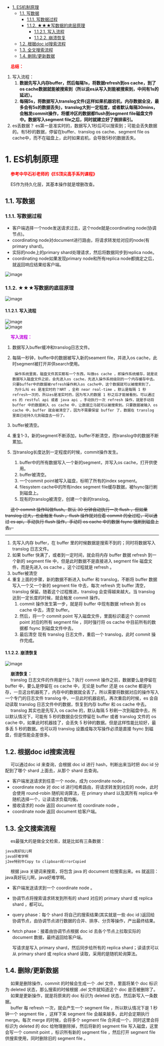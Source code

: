 
<!-- TOC -->

- [1. ES机制原理](#1-es机制原理)
    - [1.1. 写数据](#11-写数据)
        - [1.1.1. 写数据过程](#111-写数据过程)
        - [1.1.2. ★★★写数据的底层原理](#112-★★★写数据的底层原理)
            - [1.1.2.1. 写入流程](#1121-写入流程)
            - [1.1.2.2. 崩溃恢复](#1122-崩溃恢复)
    - [1.2. 根据doc id搜索流程](#12-根据doc-id搜索流程)
    - [1.3. 全文搜索流程](#13-全文搜索流程)
    - [1.4. 删除/更新数据](#14-删除更新数据)

<!-- /TOC -->

&emsp; **<font color = "red">总结：</font>**  
1. 写入流程：  
    1. **数据先写入内存buffer，然后每隔1s，将数据refresh到os cache，到了os cache数据就能被搜索到（所以说es从写入到能被搜索到，中间有1s的延迟）。**    
    2. **每隔5s，将数据写入translog文件(这样如果机器宕机，内存数据全没，最多会有5s的数据丢失)，translog大到一定程度，或者默认每隔30mins，会触发commit操作，将缓冲区的数据都flush到segment file磁盘文件中。数据写入segment file之后，同时就建立好了倒排索引。**  
3. es丢数据？ es第一是准实时的，数据写入1秒后可以搜索到；可能会丢失数据的。有5秒的数据，停留在buffer、translog os cache、segment file os cache中，而不在磁盘上，此时如果宕机，会导致5秒的数据丢失。  

# 1. ES机制原理
&emsp; **<font color = "red">参考中华石衫老师的《ES顶尖高手系列课程》</font>**  

<!--

Elasticsearch Lucene 数据写入原理
https://www.jianshu.com/p/9689fe39a791
http://blog.itpub.net/31545820/viewspace-2656265/
https://blog.csdn.net/jiaojiao521765146514/article/details/83753215
&emsp; 搜索分为两个过程：  

1. 写数据：当向索引中保存文档时，默认情况下，es会保存两份内容，一份是_source中的数据，另一份则是通过分词、排序等一系列过程生成的倒排索引文件，倒排索引中保存了词项和文档之间的对应关系。  
2. 搜索数据：搜索时，当es接收到用户的搜索请求之后，就会去倒排索引中查询，通过的倒排索引中维护的倒排记录表找到关键词对应的文档集合，然后对文档进行评分、排序、高亮等处理，处理完成后返回文档。  

详细描述一下Elasticsearch搜索的过程？
https://www.zhihu.com/column/c_1452677051903381504
写入原理主要可以分为4个操作：
https://www.zhihu.com/column/c_1452677051903381504

-->

&emsp; ES作为持久化层，其基本操作就是增删改查。  

## 1.1. 写数据  
### 1.1.1. 写数据过程  
* 客户端选择一个node发送请求过去，这个node就是coordinating node(协调节点)。  
* coordinating node对document进行路由，将请求转发给对应的node(有primary shard)。  
* 实际的node上的primary shard处理请求，然后将数据同步到replica node。  
* coordinating node如果发现primary node和所有replica node都搞定之后，就返回响应结果给客户端。  

![image](http://182.92.69.8:8081/img/ES/es-80.png)  

### 1.1.2. ★★★写数据的底层原理
![image](http://182.92.69.8:8081/img/ES/es-84.png)  

#### 1.1.2.1. 写入流程
![image](http://182.92.69.8:8081/img/ES/es-81.png)  
![image](http://182.92.69.8:8081/img/ES/es-85.png)  


&emsp; **<font color = "clime">写入流程：</font>**  
1. 数据写入buffer缓冲和translog日志文件。  
2. 每隔一秒钟，buffer中的数据被写入新的seament file，并进入os cache，此时segment被打开并供search使用。 

        操作系统里面，磁盘文件其实都有一个东西，叫做os cache ，即操作系统缓存，就是说数据写入磁盘文件之前，会先进入os cache，先进入操作系统级别的一个内存缓存中去。只要buffer中的数据被refresh操作刷入os cache中，这个数据就可以被搜索到了。  
        为什么叫 es 是准实时的？NRT ，全称 near real-time 。默认是每隔 1 秒refresh一次的，所以es是准实时的，因为写入的数据 1 秒之后才能被看到。可以通过 es 的 restful api 或者 java api ，手动执行一次 refresh 操作，就是手动将 buffer 中的数据刷入 os cache 中，让数据立马就可以被搜索到。只要数据被输入 os cache 中，buffer 就会被清空了，因为不需要保留 buffer 了，数据在 translog 里面已经持久化到磁盘去一份了。  

3. buffer被清空。
4. 重复1-3，新的segment不断添加，buffer不断清空，而translog中的数据不断累加。  
5. 当translog长度达到一定程度的时候，commit操作发生。  
	1. buffer中的所有数据写入一个新的segment，并写入os cache，打开供使用。  
	2. buffer被清空。
	3. 一个commit point被写入磁盘，标明了所有的index segment。
	4. filesystem cache中的所有index segment file缓存数据，被fsync强行刷到磁盘上。  
	4. 现有的translog被清空，创建一个新的translog。  

&emsp; ~~这个 commit 操作叫做flush。默认 30 分钟自动执行一次 flush ，但如果 translog 过大，也会触发 flush 。flush 操作就对应着 commit 的全过程，可以通过 es api，手动执行 flush 操作，手动将 os cache 中的数据 fsync 强刷到磁盘上去。~~  

---------


1. 先写入内存 buffer，在 buffer 里的时候数据是搜索不到的；同时将数据写入 translog 日志文件。  
2. 如果 buffer 快满了，或者到一定时间，就会将内存 buffer 数据 refresh 到一个新的 segment file 中，但是此时数据不是直接进入 segment file 磁盘文件，而是先进入 os cache 。这个过程就是 refresh 。  
3. buffer被清空
4. 重复上面的步骤，新的数据不断进入 buffer 和 translog，不断将 buffer 数据写入一个又一个新的 segment file 中去，每次 refresh 完 buffer 清空，translog 保留。随着这个过程推进，translog 会变得越来越大。当 translog 达到一定长度的时候，就会触发 commit 操作。  
    1. commit 操作发生第一步，就是将 buffer 中现有数据 refresh 到 os cache 中去，清空 buffer。  
    2. 然后，将一个 commit point 写入磁盘文件，里面标识着这个 commit point 对应的所有 segment file ，同时强行将 os cache 中目前所有的数据都 fsync 到磁盘文件中去。  
    3. 最后清空 现有 translog 日志文件，重启一个 translog，此时 commit 操作完成。  



#### 1.1.2.2. 崩溃恢复
![image](http://182.92.69.8:8081/img/ES/es-86.png)  

&emsp; **崩溃恢复：**  
&emsp; translog 日志文件的作用是什么？执行 commit 操作之前，数据要么是停留在 buffer 中，要么是停留在 os cache 中，无论是 buffer 还是 os cache 都是内存，一旦这台机器死了，内存中的数据就全丢了。所以需要将数据对应的操作写入一个专门的日志文件 translog 中，一旦此时机器宕机，再次重启的时候，es 会自动读取 translog 日志文件中的数据，恢复到内存 buffer 和 os cache 中去。  
&emsp; translog 其实也是先写入 os cache 的，默认每隔 5 秒刷一次到磁盘中去，所以默认情况下，可能有 5 秒的数据会仅仅停留在 buffer 或者 translog 文件的 os cache 中，如果此时机器挂了，会丢失 5 秒钟的数据。但是这样性能比较好，最多丢 5 秒的数据。也可以将 translog 设置成每次写操作必须是直接 fsync 到磁盘，但是性能会差很多。  



## 1.2. 根据doc id搜索流程  
&emsp; 可以通过doc id 来查询，会根据 doc id 进行 hash，判断出来当时把 doc id 分配到了哪个 shard 上面去，从那个 shard 去查询。  

* 客户端发送请求到任意一个 node，成为 coordinate node 。  
* coordinate node 对 doc id 进行哈希路由，将请求转发到对应的 node，此时会使用 round-robin 随机轮询算法，在 primary shard 以及其所有 replica 中随机选择一个，让读请求负载均衡。  
* 接收请求的 node 返回 document 给 coordinate node 。  
* coordinate node 返回 document 给客户端。  

## 1.3. 全文搜索流程  
&emsp; es最强大的是做全文检索，就是比如有三条数据：

    java真好玩儿啊
    java好难学啊
    j2ee特别牛Copy to clipboardErrorCopied

&emsp; 根据 java 关键词来搜索，将包含 java 的 document 给搜索出来。es 就返回：java真好玩儿啊，java好难学啊。  

* 客户端发送请求到一个 coordinate node 。  
* 协调节点将搜索请求转发到所有的 shard 对应的 primary shard 或 replica shard ，都可以。  
* query phase：每个 shard 将自己的搜索结果(其实就是一些 doc id )返回给协调节点，由协调节点进行数据的合并、排序、分页等操作，产出最终结果。  
* fetch phase：接着由协调节点根据 doc id 去各个节点上拉取实际的 document 数据，最终返回给客户端。  


    写请求是写入 primary shard，然后同步给所有的 replica shard；读请求可以从 primary shard 或 replica shard 读取，采用的是随机轮询算法。

## 1.4. 删除/更新数据  
&emsp; 如果是删除操作，commit 的时候会生成一个 .del 文件，里面将某个 doc 标识为 deleted 状态，那么搜索的时候根据 .del 文件就知道这个 doc 是否被删除了。  
&emsp; 如果是更新操作，就是将原来的 doc 标识为 deleted 状态，然后新写入一条数据。  
&emsp; buffer 每 refresh 一次，就会产生一个 segment file ，所以默认情况下是 1 秒钟一个 segment file ，这样下来 segment file 会越来越多，此时会定期执行 merge。每次 merge 的时候，会将多个 segment file 合并成一个，同时这里会将标识为 deleted 的 doc 给物理删除掉，然后将新的 segment file 写入磁盘，这里会写一个 commit point ，标识所有新的 segment file ，然后打开 segment file 供搜索使用，同时删除旧的 segment file 。  

<!-- 
    ES内部是如何运行的？
    主分片和副本分片是如何同步的？
    创建索引的流程是什么样的？
    ES 如何将索引数据分配到不同的分片上的？以及这些索引数据是如何存储的？
    为什么说 ES 是近实时搜索引擎而文档的 CRUD (创建-读取-更新-删除) 操作是实时的？
    以及 Elasticsearch 是怎样保证更新被持久化在断电时也不丢失数据？

 1.1. 写索引原理  
&emsp; 下图描述了 3 个节点的集群，共拥有 12 个分片，其中有 4 个主分片(S0、S1、S2、S3)和 8 个副本分片(R0、R1、R2、R3)，每个主分片对应两个副本分片，节点 1 是主节点(Master 节点)负责整个集群的状态。  
![image](http://182.92.69.8:8081/img/ES/es-10.png)  
&emsp; 写索引是只能写在主分片上，然后同步到副本分片。这里有四个主分片，一条数据 ES 是根据什么规则写到特定分片上的呢？
这条索引数据为什么被写到 S0 上而不写到 S1 或 S2 上？那条数据为什么又被写到 S3 上而不写到 S0 上了？  
&emsp; 实际上，这个过程是根据下面这个公式决定的：  

    shard = hash(routing) % number_of_primary_shards  

&emsp; Routing 是一个可变值，默认是文档的 _id ，也可以设置成一个自定义的值。Routing 通过 Hash 函数生成一个数字，然后这个数字再除以 number_of_primary_shards (主分片的数量)后得到余数。这个在 0 到 number_of_primary_shards-1 之间的余数，就是所寻求的文档所在分片的位置。  
&emsp; 这就解释了为什么要在创建索引的时候就确定好主分片的数量并且永远不会改变这个数量：因为如果数量变化了，那么所有之前路由的值都会无效，文档也再也找不到了。  
&emsp; 由于在ES集群中每个节点通过上面的计算公式都知道集群中的文档的存放位置，所以每个节点都有处理读写请求的能力。
在一个写请求被发送到某个节点后，该节点即为前面说过的协调节点，协调节点会根据路由公式计算出需要写到哪个分片上，再将请求转发到该分片的主分片节点上。   
![image](http://182.92.69.8:8081/img/ES/es-11.png)  
&emsp; 假如此时数据通过路由计算公式取余后得到的值是 shard=hash(routing)%4=0。  
&emsp; 则具体流程如下：  

* 客户端向 ES1 节点(协调节点)发送写请求，通过路由计算公式得到值为 0，则当前数据应被写到主分片 S0 上。  
* ES1 节点将请求转发到 S0 主分片所在的节点 ES3，ES3 接受请求并写入到磁盘。  
* 并发将数据复制到两个副本分片 R0 上，其中通过乐观并发控制数据的冲突。一旦所有的副本分片都报告成功，则节点 ES3 将向协调节点报告成功，协调节点向客户端报告成功。  

 **1.2. 存储原理**  
&emsp; 上面介绍了在 ES 内部索引的写处理流程，这个流程是在 ES 的内存中执行的，数据被分配到特定的分片和副本上之后，最终是存储到磁盘上的，这样在断电的时候就不会丢失数据。  
&emsp; 具体的存储路径可在配置文件 ../config/elasticsearch.yml 中进行设置，默认存储在安装目录的 Data 文件夹下。
建议不要使用默认值，因为若 ES 进行了升级，则有可能导致数据全部丢失：  

    path.data: /path/to/data  //索引数据
    path.logs: /path/to/logs  //日志记录

**1.2.1. 分段存储**  
&emsp; 索引文档以段的形式存储在磁盘上，何为段？索引文件被拆分为多个子文件，则每个子文件叫作段，每一个段本身都是一个倒排索引，并且段具有不变性，一旦索引的数据被写入硬盘，就不可再修改。  
&emsp; 在底层采用了分段的存储模式，使它在读写时几乎完全避免了锁的出现，大大提升了读写性能。段被写入到磁盘后会生成一个提交点，提交点是一个用来记录所有提交后段信息的文件。一个段一旦拥有了提交点，就说明这个段只有读的权限，失去了写的权限。相反，当段在内存中时，就只有写的权限，而不具备读数据的权限，意味着不能被检索。段的概念提出主要是因为：在早期全文检索中为整个文档集合建立了一个很大的倒排索引，并将其写入磁盘中。    
&emsp; 如果索引有更新，就需要重新全量创建一个索引来替换原来的索引。这种方式在数据量很大时效率很低，并且由于创建一次索引的成本很高，所以对数据的更新不能过于频繁，也就不能保证时效性。  

&emsp; 索引文件分段存储并且不可修改，那么新增、更新和删除如何处理呢？  

* 新增，新增很好处理，由于数据是新的，所以只需要对当前文档新增一个段就可以了。
* 删除，由于不可修改，所以对于删除操作，不会把文档从旧的段中移除而是通过新增一个 .del 文件，文件中会列出这些被删除文档的段信息。这个被标记删除的文档仍然可以被查询匹配到， 但它会在最终结果被返回前从结果集中移除。  
* 更新，不能修改旧的段来进行反映文档的更新，其实更新相当于是删除和新增这两个动作组成。会将旧的文档在 .del 文件中标记删除，然后文档的新版本被索引到一个新的段中。可能两个版本的文档都会被一个查询匹配到，但被删除的那个旧版本文档在结果集返回前就会被移除。  

&emsp; 段被设定为不可修改具有一定的优势也有一定的缺点，优势主要表现在：  
* 不需要锁。如果你从来不更新索引，你就不需要担心多进程同时修改数据的问题。  
* 一旦索引被读入内核的文件系统缓存，便会留在哪里，由于其不变性。只要文件系统缓存中还有足够的空间，那么大部分读请求会直接请求内存，而不会命中磁盘。这提供了很大的性能提升。  
* 其它缓存(像 Filter 缓存)，在索引的生命周期内始终有效。它们不需要在每次数据改变时被重建，因为数据不会变化。  
* 写入单个大的倒排索引允许数据被压缩，减少磁盘 I/O 和需要被缓存到内存的索引的使用量。  

&emsp; 段的不变性的缺点如下：  
* 当对旧数据进行删除时，旧数据不会马上被删除，而是在 .del 文件中被标记为删除。而旧数据只能等到段更新时才能被移除，这样会造成大量的空间浪费。  
* 若有一条数据频繁的更新，每次更新都是新增新的标记旧的，则会有大量的空间浪费。  
* 每次新增数据时都需要新增一个段来存储数据。当段的数量太多时，对服务器的资源例如文件句柄的消耗会非常大。  
* 在查询的结果中包含所有的结果集，需要排除被标记删除的旧数据，这增加了查询的负担。  

 **1.2.2. 延迟写策略**  
&emsp; 介绍完了存储的形式，那么索引写入到磁盘的过程是怎样的？是否是直接调 Fsync 物理性地写入磁盘？   
&emsp; 为了提升写的性能，ES 并没有每新增一条数据就增加一个段到磁盘上，而是采用延迟写的策略。  
&emsp; 每当有新增的数据时，就将其先写入到内存中，在内存和磁盘之间是文件系统缓存。当达到默认的时间(1 秒钟)或者内存的数据达到一定量时，会触发一次刷新(Refresh)，将内存中的数据生成到一个新的段上并缓存到文件缓存系统 上，稍后再被刷新到磁盘中并生成提交点。这里的内存使用的是 ES 的 JVM 内存，而文件缓存系统使用的是操作系统的内存。  
&emsp; 新的数据会继续的被写入内存，但内存中的数据并不是以段的形式存储的，因此不能提供检索功能。  
&emsp; 由内存刷新到文件缓存系统的时候会生成新的段，并将段打开以供搜索使用，而不需要等到被刷新到磁盘。  
&emsp; 在 Elasticsearch 中，写入和打开一个新段的轻量的过程叫做 Refresh (即内存刷新到文件缓存系统)。  
&emsp; 默认情况下每个分片会每秒自动刷新一次。这就是为什么我们说 Elasticsearch 是近实时搜索，因为文档的变化并不是立即对搜索可见，但会在一秒之内变为可见。  
&emsp; 也可以手动触发 Refresh，POST /_refresh 刷新所有索引，POST /nba/_refresh 刷新指定的索引。  

&emsp; 注：尽管刷新是比提交轻量很多的操作，它还是会有性能开销。当写测试的时候， 手动刷新很有用，但是不要在生产>环境下每次索引一个文档都去手动刷新。而且并不是所有的情况都需要每秒刷新。  

&emsp; 可能正在使用 Elasticsearch 索引大量的日志文件， 可能想优化索引速度而不是>近实时搜索。  
&emsp; 这时可以在创建索引时在 Settings 中通过调大 refresh_interval = "30s" 的值 ， 降低每个索引的刷新频率，设值时需要注意后面带上时间单位，否则默认是毫秒。当 refresh_interval=-1 时表示关闭索引的自动刷新。  
&emsp; 虽然通过延时写的策略可以减少数据往磁盘上写的次数提升了整体的写入能力，但是文件缓存系统也是内存空间，属于操作系统的内存，只要是内存都存在断电或异常情况下丢失数据的危险。  
&emsp; 为了避免丢失数据，Elasticsearch 添加了事务日志(Translog)，事务日志记录了所有还没有持久化到磁盘的数据。  
![image](http://182.92.69.8:8081/img/ES/es-12.png)  

&emsp; 添加了事务日志后整个写索引的流程如上图所示：  

* 一个新文档被索引之后，先被写入到内存中，但是为了防止数据的丢失，会追加一份数据到事务日志中。不断有新的文档被写入到内存，同时也都会记录到事务日志中。这时新数据还不能被检索和查询。  
* 当达到默认的刷新时间或内存中的数据达到一定量后，会触发一次  Refresh，将内存中的数据以一个新段形式刷新到文件缓存系统中并清空内存。这时虽然新段未被提交到磁盘，但是可以提供文档的检索功能且不能被修改。  
* 随着新文档索引不断被写入，当日志数据大小超过 512M 或者时间超过 30 分钟时，会触发一次 Flush。  

&emsp; 内存中的数据被写入到一个新段同时被写入到文件缓存系统，文件系统缓存中数据通过 Fsync 刷新到磁盘中，生成提交点，日志文件被删除，创建一个空的新日志。  
&emsp; 通过这种方式当断电或需要重启时，ES 不仅要根据提交点去加载已经持久化过的段，还需要工具 Translog 里的记录，把未持久化的数据重新持久化到磁盘上，避免了数据丢失的可能。  

 **1.2.3. 段合并**  
&emsp; 由于自动刷新流程每秒会创建一个新的段 ，这样会导致短时间内的段数量暴增。而段数目太多会带来较大的麻烦。  
&emsp; 每一个段都会消耗文件句柄、内存和 CPU 运行周期。更重要的是，每个搜索请求都必须轮流检查每个段然后合并查询结果，所以段越多，搜索也就越慢。  
&emsp; Elasticsearch 通过在后台定期进行段合并来解决这个问题。小的段被合并到大的段，然后这些大的段再被合并到更大的段。
段合并的时候会将那些旧的已删除文档从文件系统中清除。被删除的文档不会被拷贝到新的大段中。合并的过程中不会中断索引和搜索。  
![image](http://182.92.69.8:8081/img/ES/es-13.png)  
&emsp; 段合并在进行索引和搜索时会自动进行，合并进程选择一小部分大小相似的段，并且在后台将它们合并到更大的段中，这些段既可以是未提交的也可以是已提交的。合并结束后老的段会被删除，新的段被 Flush 到磁盘，同时写入一个包含新段且排除旧的和较小的段的新提交点，新的段被打开可以用来搜索。  
&emsp; 段合并的计算量庞大， 而且还要吃掉大量磁盘 I/O，段合并会拖累写入速率，如果任其发展会影响搜索性能。  
&emsp; Elasticsearch 在默认情况下会对合并流程进行资源限制，所以搜索仍然有足够的资源很好地执行。  

-->

